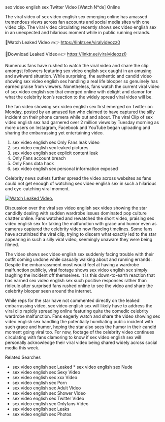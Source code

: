 ﻿sex video english sex Twitter Video [Watch N*de] Online

The viral video of ﻿sex video english sex emerging online has amassed tremendous views across fan accounts and social media sites with one video clip. The viral video circulating recently shows ﻿sex video english sex in an unexpected and hilarious moment while in public running errands. 

🔴Watch Leaked Video 🔥👉  https://linktr.ee/viralvideozz0 

🔴Download Leaked Video🔥👉  https://linktr.ee/viralvideozz0 

Numerous fans have rushed to watch the viral video and share the clip amongst followers featuring ﻿sex video english sex caught in an amusing and awkward situation. While surprising, the authentic and candid video showing ﻿sex video english sex handling a real life blooper so genuinely has earned praise from viewers. Nonetheless, fans watch the current viral video of ﻿sex video english sex that emerged online with delight and clamor for what the celebrity icon’s reaction to the widely spread viral video will be.

The fan video showing ﻿sex video english sex first emerged on Twitter on Monday, posted by an amused fan who claimed to have captured the silly incident on their phone camera while out and about. The viral Clip of ﻿sex video english sex had garnered over 2 million views by Tuesday morning as more users on Instagram, Facebook and YouTube began uploading and sharing the embarrassing yet entertaining video. 

1. ﻿sex video english sex Only Fans leak video
2. ﻿sex video english sex leaked pictures
3. ﻿sex video english sex explicit content leak
4. Only Fans account breach
5. Only Fans data hack
6. ﻿sex video english sex personal information exposed

Celebrity news outlets further spread the video across websites as fans could not get enough of watching ﻿sex video english sex in such a hilarious and eye-catching viral moment. 

[![Watch Leaked Video.](https://miro.medium.com/v2/resize:fit:828/format:webp/1*cilzJN44JGOrTw9NJCrNHA.gif "Watch Leaked Video")](https://linktr.ee/viralvideozz0)

Discussion over the viral ﻿sex video english sex video showing the star candidly dealing with sudden wardrobe issues dominated pop culture chatter online. Fans watched and rewatched the short video, praising ﻿sex video english sex for taking the malfunction with grace and humor even as cameras captured the celebrity video now flooding timelines. Some fans have scrutinized the viral clip, trying to discern what exactly led to the star appearing in such a silly viral video, seemingly unaware they were being filmed.

The video shows ﻿sex video english sex suddenly facing trouble with their outfit coming undone while casually walking about and running errands. Despite the embarrassment most would feel at having a wardrobe malfunction publicly, viral footage shows ﻿sex video english sex simply laughing the incident off themselves. It is this down-to-earth reaction that has earned ﻿sex video english sex such positive responses rather than ridicule after surprised fans rushed online to see the video and share the celebrity blooper seen around the internet.  

While reps for the star have not commented directly on the leaked embarrassing video, ﻿sex video english sex will likely have to address the viral clip rapidly spreading online featuring quite the comedic celebrity wardrobe malfunction. Fans eagerly watch and share the video showing ﻿sex video english sex handling the potentially humiliating public incident with such grace and humor, hoping the star also sees the humor in their candid moment going viral too. For now, footage of the celebrity video continues circulating with fans clamoring to know if ﻿sex video english sex will personally acknowledge their viral video being shared widely across social media this week.

Related Searches
* ﻿sex video english sex Leaked
﻿* sex video english sex Nude
* ﻿sex video english sex Sexy Video
* ﻿sex video english sex xxx Video
* ﻿sex video english sex Porn
* ﻿sex video english sex Adult Video
* ﻿sex video english sex Shower Video
* ﻿sex video english sex Twitter Video
* ﻿sex video english sex Onlyfans Video
* ﻿sex video english sex Leaks
* ﻿sex video english sex Photos